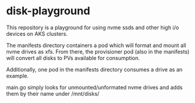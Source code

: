 # disk-playground

This repository is a playground for using nvme ssds and other high i/o devices on AKS clusters.

The manifests directory containers a pod which will format and mount all nvme drives as xfs. From there, the provisioner pod (also in the manifests) will convert all disks to PVs available for consumption.

Additionally, one pod in the manifests directory consumes a drive as an example. 

main.go simply looks for unmounted/unformated nvme drives and adds them by their name under /mnt/disks/
